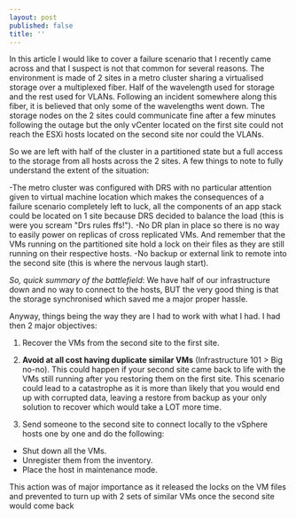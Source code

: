 ```yaml
---
layout: post
published: false
title: ''
---
```

In this article I would like to cover a failure scenario that I recently came across and that I suspect is not that common for several reasons. The environment is made of 2 sites in a metro cluster sharing a virtualised storage over a multiplexed fiber. Half of the wavelength used for storage and the rest used for VLANs. Following an incident somewhere along this fiber, it is believed that only some of the wavelengths went down. The storage nodes on the 2 sites could communicate fine after a few minutes following the outage but the only vCenter located on the first site could not reach the ESXi hosts located on the second site nor could the VLANs.

So we are left with half of the cluster in a partitioned state but a full access to the storage from all hosts across the 2 sites. A few things to note to fully understand the extent of the situation:

-The metro cluster was configured with DRS with no particular attention given to virtual machine location which makes the consequences of a failure scenario completely left to luck, all the components of an app stack could be located on 1 site because DRS decided to balance the load (this is were you scream "Drs rules ffs!").
-No DR plan in place so there is no way to easily power on replicas of cross replicated VMs. And remember that the VMs running on the partitioned site hold a lock on their files as they are still running on their respective hosts.
-No backup or external link to remote into the second site (this is where the nervous laugh start).

_So, quick summary of the battlefield_: We have half of our infrastructure down and no way to connect to the hosts, BUT the very good thing is that the storage synchronised which saved me a major proper hassle.

Anyway, things being the way they are I had to work with what I had. I had then 2 major objectives:

1. Recover the VMs from the second site to the first site.
2. **Avoid at all cost having duplicate similar VMs** (Infrastructure 101 > Big no-no). This could happen if your second site came back to life with the VMs still running after you restoring them on the first site. This scenario could lead to a catastrophe as it is more than likely that you would end up with corrupted data, leaving a restore from backup as your only solution to recover which would take a LOT more time.


1. Send someone to the second site to connect locally to the vSphere hosts one by one and do the following:

- Shut down all the VMs.
- Unregister them from the inventory.
- Place the host in maintenance mode.

This action was of major importance as it released the locks on the VM files and prevented to turn up with 2 sets of similar VMs once the second site would come back